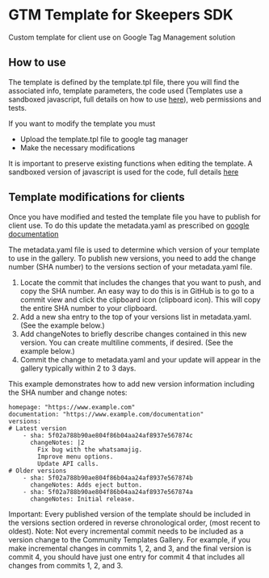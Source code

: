 # GTM Template for Skeepers SDK

Custom template for client use on Google Tag Management solution

## How to use

The template is defined by the template.tpl file, there you will find the associated info, template parameters, the code used (Templates use a sandboxed javascript, full details on how to use [here](https://developers.google.com/tag-platform/tag-manager/templates/sandboxed-javascript)), web permissions and tests.

If you want to modify the template you must 

- Upload the template.tpl file to google tag manager 
- Make the necessary modifications

It is important to preserve existing functions when editing the template. A sandboxed version of javascript is used for the code, full details [here](https://developers.google.com/tag-platform/tag-manager/templates/sandboxed-javascript)

## Template modifications for clients

Once you have modified and tested the template file you have to publish for client use. To do this update the metadata.yaml as prescribed on [google documentation](https://developers.google.com/tag-platform/tag-manager/templates/gallery) 

The metadata.yaml file is used to determine which version of your template to use in the gallery. To publish new versions, you need to add the change number (SHA number) to the versions section of your metadata.yaml file.

1. Locate the commit that includes the changes that you want to push, and copy the SHA number. An easy way to do this is in GitHub is to go to a commit view and click the clipboard icon (clipboard icon). This will copy the entire SHA number to your clipboard.
2. Add a new sha entry to the top of your versions list in metadata.yaml. (See the example below.)
3. Add changeNotes to briefly describe changes contained in this new version. You can create multiline comments, if desired. (See the example below.)
4. Commit the change to metadata.yaml and your update will appear in the gallery typically within 2 to 3 days.

This example demonstrates how to add new version information including the SHA number and change notes:

```
homepage: "https://www.example.com"
documentation: "https://www.example.com/documentation"
versions:
# Latest version
    - sha: 5f02a788b90ae804f86b04aa24af8937e567874c
      changeNotes: |2
        Fix bug with the whatsamajig.
        Improve menu options.
        Update API calls.
# Older versions
    - sha: 5f02a788b90ae804f86b04aa24af8937e567874b
      changeNotes: Adds eject button.
    - sha: 5f02a788b90ae804f86b04aa24af8937e567874a
      changeNotes: Initial release.
```

  Important: Every published version of the template should be included in the versions section ordered in reverse chronological order, (most recent to oldest).
  Note: Not every incremental commit needs to be included as a version change to the Community Templates Gallery. For example, if you make incremental changes in commits 1, 2, and 3, and the final version is commit 4, you should have just one entry for commit 4 that includes all changes from commits 1, 2, and 3.
